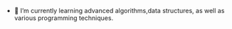 
- 🌱 I’m currently learning advanced algorithms,data structures, as well as various programming techniques.
  

<!---
durvaakadam/durvaakadam is a ✨ special ✨ repository because its `README.md` (this file) appears on your GitHub profile.
You can click the Preview link to take a look at your changes.
--->
